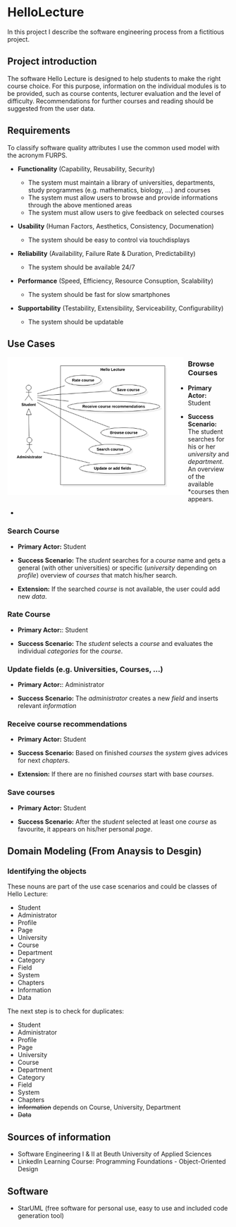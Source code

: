 # HelloLecture
In this project I describe the software engineering process from a fictitious project.

## Project introduction
The software Hello Lecture is designed to help students to make the right course choice. For this purpose, information on the individual modules is to be provided, such as course contents, lecturer evaluation and the level of difficulty. Recommendations for further courses and reading should be suggested from the user data.

## Requirements
To classify software quality attributes I use the common used model with the acronym FURPS.

* **Functionality** (Capability, Reusability, Security)
  * The system must maintain a library of universities, departments, study programmes (e.g. mathematics, biology, ...) and courses
  * The system must allow users to browse and provide informations through the above mentioned areas
  * The system must allow users to give feedback on selected courses

* **Usability** (Human Factors, Aesthetics, Consistency, Documenation)
  * The system should be easy to control via touchdisplays

* **Reliability** (Availability, Failure Rate & Duration, Predictability)
  * The system should be available 24/7

* **Performance** (Speed, Efficiency, Resource Consuption, Scalability)
  * The system should be fast for slow smartphones

* **Supportability** (Testability, Extensibility, Serviceability, Configurability)
  * The system should be updatable
  
## Use Cases

<div style="float:left;margin:0 10px 0 0">
  <img src="UseCaseDiagramScreenshot.png" width="400">
</div>

### Browse Courses
* **Primary Actor:** Student

* **Success Scenario:** The student searches for his or her *university* and *department*. An overview of the available *courses then appears.
*
### Search Course
* **Primary Actor:** Student

* **Success Scenario:** The *student* searches for a *course* name and gets a general (with other universities) or specific (*university* depending on *profile*) overview  of *courses* that match his/her search.

* **Extension:** If the searched *course* is not available, the user could add new *data*.

### Rate Course
* **Primary Actor:**: Student

* **Success Scenario:** The *student* selects a *course* and evaluates the individual *categories* for the *course*.

### Update fields (e.g. Universities, Courses, ...)
* **Primary Actor:**: Administrator

* **Success Scenario:** The *administrator* creates a new *field* and inserts relevant *information*

### Receive course recommendations
* **Primary Actor:** Student

* **Success Scenario:** Based on finished *courses* the *system* gives advices for next *chapters*.

* **Extension:** If there are no finished *courses* start with base *courses*.

### Save courses
* **Primary Actor:** Student

* **Success Scenario:** After the *student* selected at least one *course* as favourite, it appears on his/her personal *page*.


## Domain Modeling (From Anaysis to Desgin)

### Identifying the objects

These nouns are part of the use case scenarios and could be classes of Hello Lecture:

* Student
* Administrator
* Profile
* Page
* University
* Course
* Department
* Category
* Field
* System
* Chapters
* Information
* Data

The next step is to check for duplicates:

* Student
* Administrator
* Profile
* Page
* University
* Course
* Department
* Category
* Field
* System
* Chapters
* ~~Information~~ depends on Course, University, Department
* ~~Data~~

## Sources of information
* Software Engineering I & II at Beuth University of Applied Sciences
* LinkedIn Learning Course: Programming Foundations - Object-Oriented Design

## Software
* StarUML (free software for personal use, easy to use and included code generation tool)
